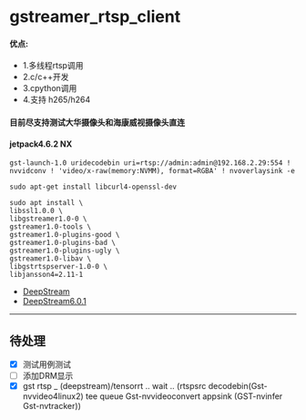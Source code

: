 # gstreamer_rtsp_client
#### 优点:
* 1.多线程rtsp调用
* 2.c/c++开发
* 3.cpython调用
* 4.支持 h265/h264
#### 目前尽支持测试大华摄像头和海康威视摄像头直连
#### jetpack4.6.2 NX
```
gst-launch-1.0 uridecodebin uri=rtsp://admin:admin@192.168.2.29:554 ! nvvidconv ! 'video/x-raw(memory:NVMM), format=RGBA' ! nvoverlaysink -e
```
```
sudo apt-get install libcurl4-openssl-dev

sudo apt install \
libssl1.0.0 \
libgstreamer1.0-0 \
gstreamer1.0-tools \
gstreamer1.0-plugins-good \
gstreamer1.0-plugins-bad \
gstreamer1.0-plugins-ugly \
gstreamer1.0-libav \
libgstrtspserver-1.0-0 \
libjansson4=2.11-1

```
* [DeepStream](https://docs.nvidia.com/metropolis/deepstream/6.0.1/dev-guide/text/DS_Quickstart.html)
* [DeepStream6.0.1](https://developer.nvidia.com/deepstream-getting-started#downloads)

---
## 待处理

- [x] 测试用例测试
- [ ] 添加DRM显示
- [x] gst rtsp _ (deepstream)/tensorrt .. wait .. (rtspsrc decodebin(Gst-nvvideo4linux2) tee queue Gst-nvvideoconvert appsink (GST-nvinfer Gst-nvtracker))
